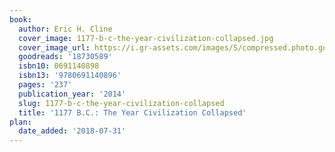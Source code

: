 ```yaml
---
book:
  author: Eric H. Cline
  cover_image: 1177-b-c-the-year-civilization-collapsed.jpg
  cover_image_url: https://i.gr-assets.com/images/S/compressed.photo.goodreads.com/books/1397424814l/18730589._SX98_.jpg
  goodreads: '18730589'
  isbn10: 0691140898
  isbn13: '9780691140896'
  pages: '237'
  publication_year: '2014'
  slug: 1177-b-c-the-year-civilization-collapsed
  title: '1177 B.C.: The Year Civilization Collapsed'
plan:
  date_added: '2018-07-31'
---
```

